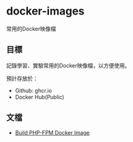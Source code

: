 # docker-images
常用的Docker映像檔

## 目標
記錄學習、實驗常用的Docker映像檔，以方便使用。

預計存放於：
- Github: ghcr.io
- Docker Hub(Public)

## 文檔
- [Build PHP-FPM Docker Image](/docker/php-fpm/README.md)




